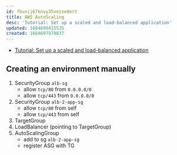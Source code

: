 ```yaml
---
id: fbuxij67knvy35xezze0ert
title: AWS AutoScaling
desc: 'Tutorial: Set up a scaled and load-balanced application'
updated: 1684698415535
created: 1684697970837
---
```


* [Tutorial: Set up a scaled and load-balanced application](https://docs.aws.amazon.com/autoscaling/ec2/userguide/tutorial-ec2-auto-scaling-load-balancer.html)

## Creating an environment manually

1. SecurityGroup `alb-sg`
    * allow `tcp/80` from `0.0.0.0/0`
    * allow `tcp/443` from `0.0.0.0/0`
1. SecurityGroup `alb-2-app-sg`
    * allow `tcp/80` from self
    * allow `tcp/443` from self
1. TargetGroup
1. LoadBalancer (pointing to TargetGroup)
1. AutoScalingGroup
    * add to sg `alb-2-app-sg`
    * register ASG with TG

